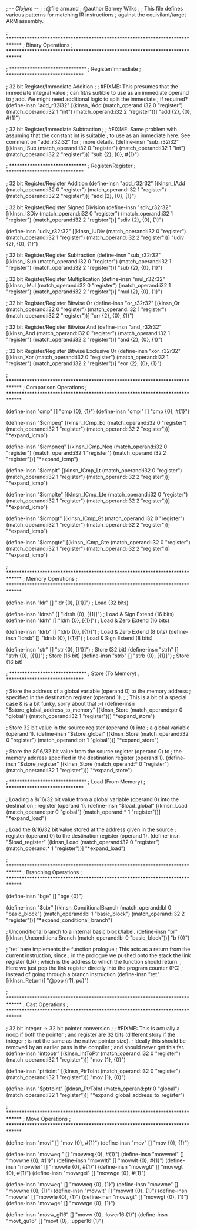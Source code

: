 ; -*- Clojure -*-
;
; @file arm.md
; @author Barney Wilks
;
; This file defines various patterns for matching IR instructions
; against the equivilant/target ARM assembly.

; *****************************************************************************
;                             Binary Operations
; *****************************************************************************

; ******************************
;      Register/Immediate
; ******************************

; 32 bit Register/Immediate Addition
;
; #FIXME: This presumes that the immediate integral value
;         can fit/is suitible to use as an immediate operand to
;         add. We might need additional logic to split the immediate
;         if required?
(define-insn "add_r32i32"
	[(kInsn_IAdd
		(match_operand:i32 0 "register")
		(match_operand:i32 1 "int")
		(match_operand:i32 2 "register"))]
	"add {2}, {0}, #{1}")

; 32 bit Register/Immediate Subtraction
;
; #FIXME: Same problem with assuming that the constant int is suitable
;         to use as an immediate here. See comment on "add_r32i32" for
;         more details.
(define-insn "sub_r32i32"
	[(kInsn_ISub
		(match_operand:i32 0 "register")
		(match_operand:i32 1 "int")
		(match_operand:i32 2 "register"))]
	"sub {2}, {0}, #{1}")

; ******************************
;      Register/Register
; ******************************

; 32 bit Register/Register Addition
(define-insn "add_r32r32"
	[(kInsn_IAdd
		(match_operand:i32 0 "register")
		(match_operand:i32 1 "register")
		(match_operand:i32 2 "register"))]
	"add {2}, {0}, {1}")

; 32 bit Register/Register Signed Division
(define-insn "sdiv_r32r32"
	[(kInsn_ISDiv
		(match_operand:i32 0 "register")
		(match_operand:i32 1 "register")
		(match_operand:i32 2 "register"))]
	"sdiv {2}, {0}, {1}")

(define-insn "udiv_r32r32"
	[(kInsn_IUDiv
		(match_operand:i32 0 "register")
		(match_operand:i32 1 "register")
		(match_operand:i32 2 "register"))]
	"udiv {2}, {0}, {1}")

; 32 bit Register/Register Subtraction
(define-insn "sub_r32r32"
	[(kInsn_ISub
		(match_operand:i32 0 "register")
		(match_operand:i32 1 "register")
		(match_operand:i32 2 "register"))]
	"sub {2}, {0}, {1}")

; 32 bit Register/Register Multiplication
(define-insn "mul_r32r32"
	[(kInsn_IMul
		(match_operand:i32 0 "register")
		(match_operand:i32 1 "register")
		(match_operand:i32 2 "register"))]
	"mul {2}, {0}, {1}")

; 32 bit Register/Register Bitwise Or
(define-insn "or_r32r32"
	[(kInsn_Or
		(match_operand:i32 0 "register")
		(match_operand:i32 1 "register")
		(match_operand:i32 2 "register"))]
	"orr {2}, {0}, {1}")

; 32 bit Register/Register Bitwise And
(define-insn "and_r32r32"
	[(kInsn_And
		(match_operand:i32 0 "register")
		(match_operand:i32 1 "register")
		(match_operand:i32 2 "register"))]
	"and {2}, {0}, {1}")

; 32 bit Register/Register Bitwise Exclusive Or
(define-insn "xor_r32r32"
	[(kInsn_Xor
		(match_operand:i32 0 "register")
		(match_operand:i32 1 "register")
		(match_operand:i32 2 "register"))]
	"eor {2}, {0}, {1}")

; *****************************************************************************
;                             Comparison Operations
; *****************************************************************************

(define-insn "cmp"  [] "cmp {0}, {1}")
(define-insn "cmpi" [] "cmp {0}, #{1}")

(define-insn "$icmpeq"
	[(kInsn_ICmp_Eq
		(match_operand:i32 0 "register")
		(match_operand:i32 1 "register")
		(match_operand:i32 2 "register"))]
	"*expand_icmp")

(define-insn "$icmpneq"
	[(kInsn_ICmp_Neq
		(match_operand:i32 0 "register")
		(match_operand:i32 1 "register")
		(match_operand:i32 2 "register"))]
	"*expand_icmp")

(define-insn "$icmplt"
	[(kInsn_ICmp_Lt
		(match_operand:i32 0 "register")
		(match_operand:i32 1 "register")
		(match_operand:i32 2 "register"))]
	"*expand_icmp")

(define-insn "$icmplte"
	[(kInsn_ICmp_Lte
		(match_operand:i32 0 "register")
		(match_operand:i32 1 "register")
		(match_operand:i32 2 "register"))]
	"*expand_icmp")

(define-insn "$icmpgt"
	[(kInsn_ICmp_Gt
		(match_operand:i32 0 "register")
		(match_operand:i32 1 "register")
		(match_operand:i32 2 "register"))]
	"*expand_icmp")

(define-insn "$icmpgte"
	[(kInsn_ICmp_Gte
		(match_operand:i32 0 "register")
		(match_operand:i32 1 "register")
		(match_operand:i32 2 "register"))]
	"*expand_icmp")

; *****************************************************************************
;                             Memory Operations
; *****************************************************************************

(define-insn "ldr"   [] "ldr {0}, [{1}]")   ; Load (32 bits)

(define-insn "ldrsh" [] "ldrsh {0}, [{1}]") ; Load & Sign Extend (16 bits)
(define-insn "ldrh"  [] "ldrh {0}, [{1}]")  ; Load & Zero Extend (16 bits)

(define-insn "ldrb"  [] "ldrb {0}, [{1}]")  ; Load & Zero Extend (8 bits)
(define-insn "ldrsb" [] "ldrsb {0}, [{1}]") ; Load & Sign Extend (8 bits)

(define-insn "str"   [] "str {0}, [{1}]")   ; Store (32 bit)
(define-insn "strh"  [] "strh {0}, [{1}]")  ; Store (16 bit)
(define-insn "strb"  [] "strb {0}, [{1}]")  ; Store (16 bit)

; ******************************
;      Store (To Memory)
; ******************************

; Store the address of a global variable (operand 0) to the memory address
; specified in the destination register (operand 1).
;
; This is a bit of a special case & is a bit funky, sorry about that :-(
(define-insn "$store_global_address_to_memory"
	[(kInsn_Store
		(match_operand:ptr 0 "global")
		(match_operand:i32 1 "register"))]
	"*expand_store")

; Store 32 bit value in the source register (operand 0) into
; a global variable (operand 1).
(define-insn "$store_global"
	[(kInsn_Store
		(match_operand:i32 0 "register")
		(match_operand:ptr 1 "global"))]
	"*expand_store")

; Store the 8/16/32 bit value from the source register (operand 0) to
; the memory address specified in the destination register (operand 1).
(define-insn "$store_register"
	[(kInsn_Store
		(match_operand:*   0 "register")
		(match_operand:i32 1 "register"))]
	"*expand_store")

; ******************************
;      Load (From Memory)
; ******************************

; Loading a 8/16/32 bit value from a global variable (operand 0) into the destination
; register (operand 1).
(define-insn "$load_global"
	[(kInsn_Load
		(match_operand:ptr 0 "global")
		(match_operand:*   1 "register"))]
	"*expand_load")

; Load the 8/16/32 bit value stored at the address given in the source
; register (operand 0) to the destination register (operand 1).
(define-insn "$load_register"
	[(kInsn_Load
		(match_operand:i32 0 "register")
		(match_operand:*   1 "register"))]
	"*expand_load")

; *****************************************************************************
;                             Branching Operations
; *****************************************************************************

(define-insn "bge" [] "bge {0}")

(define-insn "$cbr"
	[(kInsn_ConditionalBranch
		(match_operand:lbl 0 "basic_block")
		(match_operand:lbl 1 "basic_block")
		(match_operand:i32 2 "register"))]
	"*expand_conditional_branch")

; Unconditional branch to a internal basic block/label.
(define-insn "br"
	[(kInsn_UnconditionalBranch
		(match_operand:lbl 0 "basic_block"))]
	"b {0}")

; 'ret' here implements the function prologue
; This acts as a return from the current instruction, since
; in the prologue we pushed onto the stack the link register (LR)
; which is the address to which the function should return.
; Here we just pop the link register directly into the program counter (PC)
; instead of going through a branch instruction
(define-insn "ret"
	[(kInsn_Return)]
	"@pop {r11, pc}")

; *****************************************************************************
;                             Cast Operations
; *****************************************************************************

; 32 bit integer -> 32 bit pointer conversion
;
; #FIXME: This is actually a noop if both the pointer
;         and register are 32 bits (different story if the integer
;         is not the same as the native pointer size).
;         Ideally this should be removed by an earlier pass in the compiler
;         and should never get this far.
(define-insn "inttoptr"
	[(kInsn_IntToPtr
		(match_operand:i32 0 "register")
		(match_operand:i32 1 "register"))]
	"mov {1}, {0}")

(define-insn "ptrtoint"
	[(kInsn_PtrToInt
		(match_operand:i32 0 "register")
		(match_operand:i32 1 "register"))]
	"mov {1}, {0}")

(define-insn "$ptrtoint"
	[(kInsn_PtrToInt
		(match_operand:ptr 0 "global")
		(match_operand:i32 1 "register"))]
	"*expand_global_address_to_register")

; *****************************************************************************
;                             Move Operations
; *****************************************************************************

(define-insn "movi" [] "mov {0}, #{1}")
(define-insn "mov" [] "mov {0}, {1}")

(define-insn "movweqi" [] "movweq {0}, #{1}")
(define-insn "movwnei" [] "movwne {0}, #{1}")
(define-insn "movwlti" [] "movwlt {0}, #{1}")
(define-insn "movwlei" [] "movwle {0}, #{1}")
(define-insn "movwgti" [] "movwgt {0}, #{1}")
(define-insn "movwgei" [] "movwge {0}, #{1}")

(define-insn "movweq" [] "movweq {0}, {1}")
(define-insn "movwne" [] "movwne {0}, {1}")
(define-insn "movwlt" [] "movwlt {0}, {1}")
(define-insn "movwle" [] "movwle {0}, {1}")
(define-insn "movwgt" [] "movwgt {0}, {1}")
(define-insn "movwge" [] "movwge {0}, {1}")

(define-insn "movw_gl16" [] "movw {0}, :lower16:{1}")
(define-insn "movt_gu16" [] "movt {0}, :upper16:{1}")